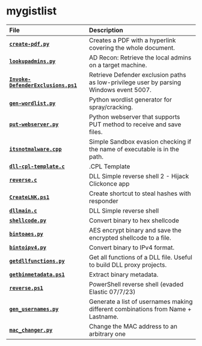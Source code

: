 # mygistlist

| File | Description |
|:-----|:------------|
| [**`create-pdf.py`**](https://gist.github.com/caueb/85ac1ace12036ef39b29fd22983ad199) | Creates a PDF with a hyperlink covering the whole document. |
| [**`lookupadmins.py`**](https://gist.github.com/caueb/3fb7e083bf888509a1999d96e7a4ae31) | AD Recon: Retrieve the local admins on a target machine. |
| [**`Invoke-DefenderExclusions.ps1`**](https://gist.github.com/caueb/1e2c6af5464bf06ae7f15292799d4b94) | Retrieve Defender exclusion paths as low-privilege user by parsing Windows event 5007. |
| [**`gen-wordlist.py`**](https://gist.github.com/caueb/3a1efe4a70134765c1308a2457507ce9) | Python wordlist generator for spray/cracking. |
| [**`put-webserver.py`**](https://gist.github.com/caueb/3a9a122e3da3d6a8aa73c63da4ecf75f) | Python webserver that supports PUT method to receive and save files. |
| [**`itsnotmalware.cpp`**](https://gist.github.com/caueb/ea6cbc96b52e22c4004ba49d511a2b4d) | Simple Sandbox evasion checking if the name of executable is in the path. |
| [**`dll-cpl-template.c`**](https://gist.github.com/caueb/5be3d374cdf11081e02dcb208de2cd78) | .CPL Template |
| [**`reverse.c`**](https://gist.github.com/caueb/152420c135b86f56dee17856888f7c8f) | DLL Simple reverse shell 2 - Hijack Clickonce app |
| [**`CreateLNK.ps1`**](https://gist.github.com/caueb/0442d9c04369459d3a6d0e167ee0a843) | Create shortcut to steal hashes with responder |
| [**`dllmain.c`**](https://gist.github.com/caueb/329d9e9939285fc05a24f623b58824d5) | DLL Simple reverse shell |
| [**`shellcode.py`**](https://gist.github.com/caueb/81c4b6b9cc89d9709cc5abc5e5beeb72) | Convert binary to hex shellcode |
| [**`bintoaes.py`**](https://gist.github.com/caueb/6fa10a0c95fb2ac7b694771354822eff) | AES encrypt binary and save the encrypted shellcode to a file. |
| [**`bintoipv4.py`**](https://gist.github.com/caueb/433afcc6c5dbfed34bd23cbefa5df2c0) | Convert binary to IPv4 format. |
| [**`getdllfunctions.py`**](https://gist.github.com/caueb/7c876927a5dd5ffe542bd06ea577d64c) | Get all functions of a DLL file. Useful to build DLL proxy projects. |
| [**`getbinmetadata.ps1`**](https://gist.github.com/caueb/eb0f49a90ca3532b3e04e6c65d7c2acd) | Extract binary metadata. |
| [**`reverse.ps1`**](https://gist.github.com/caueb/30aa1cb69cd5268af587bc4c3a3fc8f5) | PowerShell reverse shell (evaded Elastic 07/7/23)
| [**`gen_usernames.py`**](https://gist.github.com/caueb/cfb2753d07e8c08ae58a0bd4bc717c90) | Generate a list of usernames making different combinations from Name + Lastname. |
| [**`mac_changer.py`**](https://gist.github.com/caueb/c816fa77924a0a6b8821cdc04f36cb54) | Change the MAC address to an arbitrary one |

